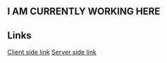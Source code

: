 ## I AM CURRENTLY WORKING HERE

## Links

<a href="https://moon-tech-bazar.netlify.app">Client side link<a>
<a href="https://moon-tech-bca5.onrender.com">Server side link<a>
